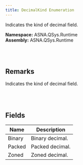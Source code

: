 ```yaml
---
title: DecimalKind Enumeration
---
```


Indicates the kind of decimal field.

**Namespace:** ASNA.QSys.Runtime <br/>
**Assembly:** ASNA.QSys.Runtime

<br>
<br>

## Remarks

Indicates the kind of decimal field.

[//]: # ($$TODO: Complete the Remarks section.)

<br>
<br>

## Fields

| Name | Description
| --- | --- 
| Binary | Binary decimal.
| Packed | Packed decimal.
| Zoned | Zoned decimal.

<br>
<br>


